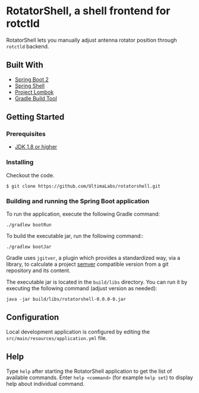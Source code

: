 # RotatorShell, a shell frontend for rotctld

RotatorShell lets you manually adjust antenna rotator position through `rotctld` backend.

## Built With

* [Spring Boot 2](https://spring.io/projects/spring-boot/)
* [Spring Shell](https://projects.spring.io/spring-shell/)
* [Project Lombok](https://projectlombok.org/)
* [Gradle Build Tool](https://gradle.org/)

## Getting Started

### Prerequisites

* [JDK 1.8 or higher](https://www.oracle.com/technetwork/java/javase/downloads/jdk8-downloads-2133151.html)

### Installing

Checkout the code.

```
$ git clone https://github.com/UltimaLabs/rotatorshell.git
```

### Building and running the Spring Boot application

To run the application, execute the following Gradle command:
```
./gradlew bootRun
```

To build the executable jar, run the following command::
```
./gradlew bootJar
```
Gradle uses `jgitver`, a plugin which provides a standardized way, via a library, to calculate a project [semver](http://semver.org) compatible version from a git repository and its content.

The executable jar is located in the `build/libs` directory. You can run it by executing the following command (adjust version as needed):
```
java -jar build/libs/rotatorshell-0.0.0-0.jar
```

## Configuration

Local development application is configured by editing the `src/main/resources/application.yml` file.

## Help

Type `help` after starting the RotatorShell application to get the list of available commands. Enter `help <command>` (for example `help set`) to display help about individual command.
 